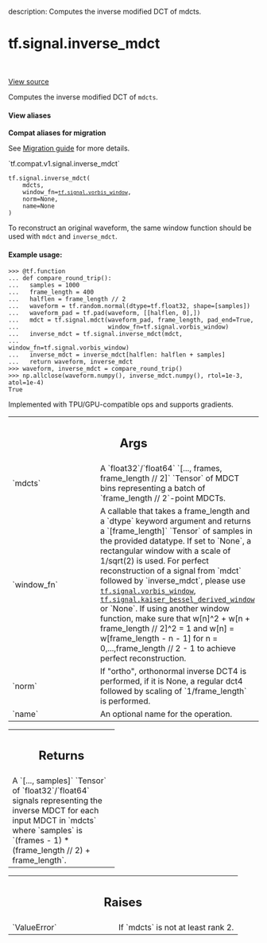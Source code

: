 description: Computes the inverse modified DCT of mdcts.

<div itemscope itemtype="http://developers.google.com/ReferenceObject">
<meta itemprop="name" content="tf.signal.inverse_mdct" />
<meta itemprop="path" content="Stable" />
</div>

# tf.signal.inverse_mdct

<!-- Insert buttons and diff -->

<table class="tfo-notebook-buttons tfo-api nocontent" align="left">

</table>

<a target="_blank" class="external" href="/code/stable/tensorflow/python/ops/signal/spectral_ops.py">View source</a>



Computes the inverse modified DCT of `mdcts`.

<section class="expandable">
  <h4 class="showalways">View aliases</h4>
  <p>
<b>Compat aliases for migration</b>
<p>See
<a href="https://www.tensorflow.org/guide/migrate">Migration guide</a> for
more details.</p>
<p>`tf.compat.v1.signal.inverse_mdct`</p>
</p>
</section>

<pre class="devsite-click-to-copy prettyprint lang-py tfo-signature-link">
<code>tf.signal.inverse_mdct(
    mdcts,
    window_fn=<a href="../../tf/signal/vorbis_window.md"><code>tf.signal.vorbis_window</code></a>,
    norm=None,
    name=None
)
</code></pre>



<!-- Placeholder for "Used in" -->

To reconstruct an original waveform, the same window function should
be used with `mdct` and `inverse_mdct`.

#### Example usage:



```
>>> @tf.function
... def compare_round_trip():
...   samples = 1000
...   frame_length = 400
...   halflen = frame_length // 2
...   waveform = tf.random.normal(dtype=tf.float32, shape=[samples])
...   waveform_pad = tf.pad(waveform, [[halflen, 0],])
...   mdct = tf.signal.mdct(waveform_pad, frame_length, pad_end=True,
...                         window_fn=tf.signal.vorbis_window)
...   inverse_mdct = tf.signal.inverse_mdct(mdct,
...                                         window_fn=tf.signal.vorbis_window)
...   inverse_mdct = inverse_mdct[halflen: halflen + samples]
...   return waveform, inverse_mdct
>>> waveform, inverse_mdct = compare_round_trip()
>>> np.allclose(waveform.numpy(), inverse_mdct.numpy(), rtol=1e-3, atol=1e-4)
True
```

Implemented with TPU/GPU-compatible ops and supports gradients.

<!-- Tabular view -->
 <table class="responsive fixed orange">
<colgroup><col width="214px"><col></colgroup>
<tr><th colspan="2"><h2 class="add-link">Args</h2></th></tr>

<tr>
<td>
`mdcts`
</td>
<td>
A `float32`/`float64` `[..., frames, frame_length // 2]`
`Tensor` of MDCT bins representing a batch of `frame_length // 2`-point
MDCTs.
</td>
</tr><tr>
<td>
`window_fn`
</td>
<td>
A callable that takes a frame_length and a `dtype` keyword
argument and returns a `[frame_length]` `Tensor` of samples in the
provided datatype. If set to `None`, a rectangular window with a scale of
1/sqrt(2) is used. For perfect reconstruction of a signal from `mdct`
followed by `inverse_mdct`, please use <a href="../../tf/signal/vorbis_window.md"><code>tf.signal.vorbis_window</code></a>,
<a href="../../tf/signal/kaiser_bessel_derived_window.md"><code>tf.signal.kaiser_bessel_derived_window</code></a> or `None`. If using another
window function, make sure that w[n]^2 + w[n + frame_length // 2]^2 = 1
and w[n] = w[frame_length - n - 1] for n = 0,...,frame_length // 2 - 1 to
achieve perfect reconstruction.
</td>
</tr><tr>
<td>
`norm`
</td>
<td>
If "ortho", orthonormal inverse DCT4 is performed, if it is None,
a regular dct4 followed by scaling of `1/frame_length` is performed.
</td>
</tr><tr>
<td>
`name`
</td>
<td>
An optional name for the operation.
</td>
</tr>
</table>



<!-- Tabular view -->
 <table class="responsive fixed orange">
<colgroup><col width="214px"><col></colgroup>
<tr><th colspan="2"><h2 class="add-link">Returns</h2></th></tr>
<tr class="alt">
<td colspan="2">
A `[..., samples]` `Tensor` of `float32`/`float64` signals representing
the inverse MDCT for each input MDCT in `mdcts` where `samples` is
`(frames - 1) * (frame_length // 2) + frame_length`.
</td>
</tr>

</table>



<!-- Tabular view -->
 <table class="responsive fixed orange">
<colgroup><col width="214px"><col></colgroup>
<tr><th colspan="2"><h2 class="add-link">Raises</h2></th></tr>

<tr>
<td>
`ValueError`
</td>
<td>
If `mdcts` is not at least rank 2.
</td>
</tr>
</table>


[mdct]: https://en.wikipedia.org/wiki/Modified_discrete_cosine_transform